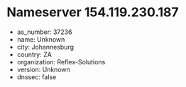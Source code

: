 # Nameserver 154.119.230.187

* as_number: 37236
* name: Unknown
* city: Johannesburg
* country: ZA
* organization: Reflex-Solutions
* version: Unknown
* dnssec: false
